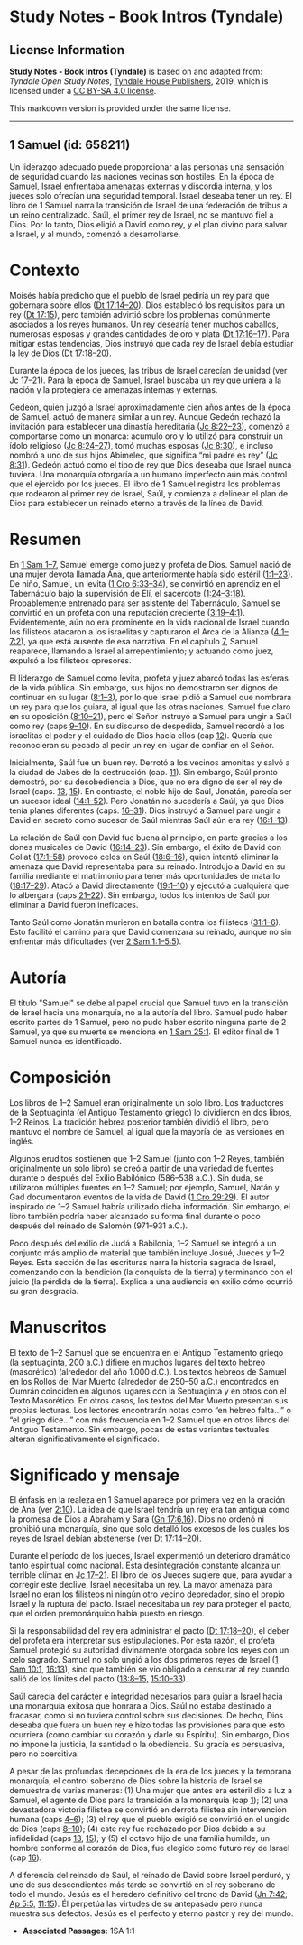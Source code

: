 # Study Notes - Book Intros (Tyndale)

## License Information

**Study Notes - Book Intros (Tyndale)** is based on and adapted from: _Tyndale Open Study Notes_, [Tyndale House Publishers](https://tyndaleopenresources.com/), 2019, which is licensed under a [CC BY-SA 4.0 license](https://creativecommons.org/licenses/by-sa/4.0/legalcode.en).

This markdown version is provided under the same license.



--------------------------------

## 1 Samuel (id: 658211)

Un liderazgo adecuado puede proporcionar a las personas una sensación de seguridad cuando las naciones vecinas son hostiles. En la época de Samuel, Israel enfrentaba amenazas externas y discordia interna, y los jueces solo ofrecían una seguridad temporal. Israel deseaba tener un rey. El libro de 1 Samuel narra la transición de Israel de una federación de tribus a un reino centralizado. Saúl, el primer rey de Israel, no se mantuvo fiel a Dios. Por lo tanto, Dios eligió a David como rey, y el plan divino para salvar a Israel, y al mundo, comenzó a desarrollarse.

Contexto
========

Moisés había predicho que el pueblo de Israel pediría un rey para que gobernara sobre ellos ([Dt 17:14–20](https://ref.ly/Deut17:14-Deut17:20)). Dios estableció los requisitos para un rey ([Dt 17:15](https://ref.ly/Deut17:15)), pero también advirtió sobre los problemas comúnmente asociados a los reyes humanos. Un rey desearía tener muchos caballos, numerosas esposas y grandes cantidades de oro y plata ([Dt 17:16–17](https://ref.ly/Deut17:16-Deut17:17)). Para mitigar estas tendencias, Dios instruyó que cada rey de Israel debía estudiar la ley de Dios ([Dt 17:18–20](https://ref.ly/Deut17:18-Deut17:20)).

Durante la época de los jueces, las tribus de Israel carecían de unidad (ver [Jc 17–21](https://ref.ly/Judg17:1-Judg21:25)). Para la época de Samuel, Israel buscaba un rey que uniera a la nación y la protegiera de amenazas internas y externas.

Gedeón, quien juzgó a Israel aproximadamente cien años antes de la época de Samuel, actuó de manera similar a un rey. Aunque Gedeón rechazó la invitación para establecer una dinastía hereditaria ([Jc 8:22–23](https://ref.ly/Judg8:22-Judg8:23)), comenzó a comportarse como un monarca: acumuló oro y lo utilizó para construir un ídolo religioso ([Jc 8:24–27](https://ref.ly/Judg8:24-Judg8:27)), tomó muchas esposas ([Jc 8:30](https://ref.ly/Judg8:30)), e incluso nombró a uno de sus hijos Abimelec, que significa “mi padre es rey” ([Jc 8:31](https://ref.ly/Judg8:31)). Gedeón actuó como el tipo de rey que Dios deseaba que Israel nunca tuviera. Una monarquía otorgaría a un humano imperfecto aún más control que el ejercido por los jueces. El libro de 1 Samuel registra los problemas que rodearon al primer rey de Israel, Saúl, y comienza a delinear el plan de Dios para establecer un reinado eterno a través de la línea de David.

Resumen
=======

En [1 Sam 1–7](https://ref.ly/1Sam1:1-1Sam7:17), Samuel emerge como juez y profeta de Dios. Samuel nació de una mujer devota llamada Ana, que anteriormente había sido estéril ([1:1–23](https://ref.ly/1Sam1:1-1Sam1:23)). De niño, Samuel, un levita ([1 Cro 6:33–34](https://ref.ly/1Chr6:33-1Chr6:34)), se convirtió en aprendiz en el Tabernáculo bajo la supervisión de Elí, el sacerdote ([1:24–3:18](https://ref.ly/1Sam1:24-1Sam3:18)). Probablemente entrenado para ser asistente del Tabernáculo, Samuel se convirtió en un profeta con una reputación creciente ([3:19–4:1](https://ref.ly/1Sam3:19-1Sam4:1)). Evidentemente, aún no era prominente en la vida nacional de Israel cuando los filisteos atacaron a los israelitas y capturaron el Arca de la Alianza ([4:1–7:2](https://ref.ly/1Sam4:1-1Sam7:2)), ya que está ausente de esa narrativa. En el capítulo [7](https://ref.ly/1Sam7:1-1Sam7:17), Samuel reaparece, llamando a Israel al arrepentimiento; y actuando como juez, expulsó a los filisteos opresores.

El liderazgo de Samuel como levita, profeta y juez abarcó todas las esferas de la vida pública. Sin embargo, sus hijos no demostraron ser dignos de continuar en su lugar ([8:1–3](https://ref.ly/1Sam8:1-1Sam8:3)), por lo que Israel pidió a Samuel que nombrara un rey para que los guiara, al igual que las otras naciones. Samuel fue claro en su oposición ([8:10–21](https://ref.ly/1Sam8:10-1Sam8:21)), pero el Señor instruyó a Samuel para ungir a Saúl como rey (caps [9–10](https://ref.ly/1Sam9:1-1Sam10:27)). En su discurso de despedida, Samuel recordó a los israelitas el poder y el cuidado de Dios hacia ellos (cap [12](https://ref.ly/1Sam12:1-1Sam12:25)). Quería que reconocieran su pecado al pedir un rey en lugar de confiar en el Señor.

Inicialmente, Saúl fue un buen rey. Derrotó a los vecinos amonitas y salvó a la ciudad de Jabes de la destrucción (cap. [11](https://ref.ly/1Sam11:1-1Sam11:15)). Sin embargo, Saúl pronto demostró, por su desobediencia a Dios, que no era digno de ser el rey de Israel (caps. [13](https://ref.ly/1Sam13:1-1Sam13:23), [15](https://ref.ly/1Sam15:1-1Sam15:35)). En contraste, el noble hijo de Saúl, Jonatán, parecía ser un sucesor ideal ([14:1–52](https://ref.ly/1Sam14:1-1Sam14:52)). Pero Jonatán no sucedería a Saúl, ya que Dios tenía planes diferentes (caps. [16–31](https://ref.ly/1Sam16:1-1Sam31:13)). Dios instruyó a Samuel para ungir a David en secreto como sucesor de Saúl mientras Saúl aún era rey ([16:1–13](https://ref.ly/1Sam16:1-1Sam16:13)).

La relación de Saúl con David fue buena al principio, en parte gracias a los dones musicales de David ([16:14–23](https://ref.ly/1Sam16:14-1Sam16:23)). Sin embargo, el éxito de David con Goliat ([17:1–58](https://ref.ly/1Sam17:1-1Sam17:58)) provocó celos en Saúl ([18:6–16](https://ref.ly/1Sam18:6-1Sam18:16)), quien intentó eliminar la amenaza que David representaba para su reinado. Introdujo a David en su familia mediante el matrimonio para tener más oportunidades de matarlo ([18:17–29](https://ref.ly/1Sam18:17-1Sam18:29)). Atacó a David directamente ([19:1–10](https://ref.ly/1Sam19:1-1Sam19:10)) y ejecutó a cualquiera que lo albergara (caps [21–22](https://ref.ly/1Sam21:1-1Sam22:23)). Sin embargo, todos los intentos de Saúl por eliminar a David fueron ineficaces.

Tanto Saúl como Jonatán murieron en batalla contra los filisteos ([31:1–6](https://ref.ly/1Sam31:1-1Sam31:6)). Esto facilitó el camino para que David comenzara su reinado, aunque no sin enfrentar más dificultades (ver [2 Sam 1:1–5:5](https://ref.ly/2Sam1:1-2Sam5:5)).

Autoría
=======

El título "Samuel" se debe al papel crucial que Samuel tuvo en la transición de Israel hacia una monarquía, no a la autoría del libro. Samuel pudo haber escrito partes de 1 Samuel, pero no pudo haber escrito ninguna parte de 2 Samuel, ya que su muerte se menciona en [1 Sam 25:1](https://ref.ly/1Sam25:1). El editor final de 1 Samuel nunca es identificado.

Composición
===========

Los libros de 1–2 Samuel eran originalmente un solo libro. Los traductores de la Septuaginta (el Antiguo Testamento griego) lo dividieron en dos libros, 1–2 Reinos. La tradición hebrea posterior también dividió el libro, pero mantuvo el nombre de Samuel, al igual que la mayoría de las versiones en inglés.

Algunos eruditos sostienen que 1–2 Samuel (junto con 1–2 Reyes, también originalmente un solo libro) se creó a partir de una variedad de fuentes durante o después del Exilio Babilónico (586–538 a.C.). Sin duda, se utilizaron múltiples fuentes en 1–2 Samuel; por ejemplo, Samuel, Natán y Gad documentaron eventos de la vida de David ([1 Cro 29:29](https://ref.ly/1Chr29:29)). El autor inspirado de 1–2 Samuel habría utilizado dicha información. Sin embargo, el libro también podría haber alcanzado su forma final durante o poco después del reinado de Salomón (971–931 a.C.).

Poco después del exilio de Judá a Babilonia, 1–2 Samuel se integró a un conjunto más amplio de material que también incluye Josué, Jueces y 1–2 Reyes. Esta sección de las escrituras narra la historia sagrada de Israel, comenzando con la bendición (la conquista de la tierra) y terminando con el juicio (la pérdida de la tierra). Explica a una audiencia en exilio cómo ocurrió su gran desgracia.

Manuscritos
===========

El texto de 1–2 Samuel que se encuentra en el Antiguo Testamento griego (la septuaginta, 200 a.C.) difiere en muchos lugares del texto hebreo (masorético) (alrededor del año 1\.000 d.C.). Los textos hebreos de Samuel en los Rollos del Mar Muerto (alrededor de 250–50 a.C.) encontrados en Qumrán coinciden en algunos lugares con la Septuaginta y en otros con el Texto Masorético. En otros casos, los textos del Mar Muerto presentan sus propias lecturas. Los lectores encontrarán notas como “en hebreo falta...” o “el griego dice...” con más frecuencia en 1–2 Samuel que en otros libros del Antiguo Testamento. Sin embargo, pocas de estas variantes textuales alteran significativamente el significado.

Significado y mensaje
=====================

El énfasis en la realeza en 1 Samuel aparece por primera vez en la oración de Ana (ver [2:10](https://ref.ly/1Sam2:10)). La idea de que Israel tendría un rey era tan antigua como la promesa de Dios a Abraham y Sara ([Gn 17:6](https://ref.ly/Gen17:6),[16](https://ref.ly/Gen17:16)). Dios no ordenó ni prohibió una monarquía, sino que solo detalló los excesos de los cuales los reyes de Israel debían abstenerse (ver [Dt 17:14–20](https://ref.ly/Deut17:14-Deut17:20)).

Durante el período de los jueces, Israel experimentó un deterioro dramático tanto espiritual como nacional. Esta desintegración constante alcanza un terrible clímax en [Jc 17–21](https://ref.ly/Judg17:1-Judg21:25). El libro de los Jueces sugiere que, para ayudar a corregir este declive, Israel necesitaba un rey. La mayor amenaza para Israel no eran los filisteos ni ningún otro vecino depredador, sino el propio Israel y la ruptura del pacto. Israel necesitaba un rey para proteger el pacto, que el orden premonárquico había puesto en riesgo.

Si la responsabilidad del rey era administrar el pacto ([Dt 17:18–20](https://ref.ly/Deut17:18-Deut17:20)), el deber del profeta era interpretar sus estipulaciones. Por esta razón, el profeta Samuel protegió su autoridad divinamente otorgada sobre los reyes con un celo sagrado. Samuel no solo ungió a los dos primeros reyes de Israel ([1 Sam 10:1,](https://ref.ly/1Sam10:1) [16:13](https://ref.ly/1Sam16:13)), sino que también se vio obligado a censurar al rey cuando salió de los límites del pacto ([13:8–15,](https://ref.ly/1Sam13:8-1Sam13:15) [15:10–33](https://ref.ly/1Sam15:10-1Sam15:33)).

Saúl carecía del carácter e integridad necesarios para guiar a Israel hacia una monarquía exitosa que honrara a Dios. Saúl no estaba destinado a fracasar, como si no tuviera control sobre sus decisiones. De hecho, Dios deseaba que fuera un buen rey e hizo todas las provisiones para que esto ocurriera (como cambiar su corazón y darle su Espíritu). Sin embargo, Dios no impone la justicia, la santidad o la obediencia. Su gracia es persuasiva, pero no coercitiva.

A pesar de las profundas decepciones de la era de los jueces y la temprana monarquía, el control soberano de Dios sobre la historia de Israel se demuestra de varias maneras: (1\) Una mujer que antes era estéril dio a luz a Samuel, el agente de Dios para la transición a la monarquía (cap [1](https://ref.ly/1Sam1:1-1Sam1:28)); (2\) una devastadora victoria filistea se convirtió en derrota filistea sin intervención humana (caps [4–6](https://ref.ly/1Sam4:1-1Sam6:21)); (3\) el rey que el pueblo exigió se convirtió en el ungido de Dios (caps [8–10](https://ref.ly/1Sam8:1-1Sam10:27)); (4\) este rey fue rechazado por Dios debido a su infidelidad (caps [13](https://ref.ly/1Sam13:1-1Sam13:23), [15](https://ref.ly/1Sam15:1-1Sam15:35)); y (5\) el octavo hijo de una familia humilde, un hombre conforme al corazón de Dios, fue elegido como futuro rey de Israel (cap [16](https://ref.ly/1Sam16:1-1Sam16:23)).

A diferencia del reinado de Saúl, el reinado de David sobre Israel perduró, y uno de sus descendientes más tarde se convirtió en el rey soberano de todo el mundo. Jesús es el heredero definitivo del trono de David ([Jn 7:42](https://ref.ly/John7:42); [Ap 5:5,](https://ref.ly/Rev5:5) [11:15](https://ref.ly/Rev11:15)). Él perpetúa las virtudes de su antepasado pero nunca muestra sus defectos. Jesús es el perfecto y eterno pastor y rey del mundo.

* **Associated Passages:** 1SA 1:1

